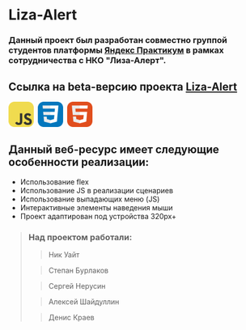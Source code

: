 # Liza-Alert

### Данный проект был разработан совместно группой студентов платформы [Яндекс Практикум](https://practicum.yandex.ru/promo/long-courses/web) в рамках сотрудничества с НКО "Лиза-Алерт".

## Cсылка на beta-версию проекта [Liza-Alert](https://phizick.github.io/Liza-project/)

<div>
  <img src="https://raw.githubusercontent.com/tandpfun/skill-icons/a50fa57465e82a1147fa512fb3d64cc5902df578/icons/JavaScript.svg" title="JavaScript" alt="JavaScript" width="50" height="50"/>&nbsp;
  <img src="https://raw.githubusercontent.com/tandpfun/skill-icons/a50fa57465e82a1147fa512fb3d64cc5902df578/icons/CSS.svg"  
  title="CSS3" alt="CSS" width="50" height="50"/>&nbsp;
  <img src="https://raw.githubusercontent.com/tandpfun/skill-icons/a50fa57465e82a1147fa512fb3d64cc5902df578/icons/HTML.svg" 
  title="HTML5" alt="HTML" width="50" height="50"/>&nbsp;
</div>

## Данный веб-ресурс имеет следующие особенности реализации:

- Использование flex
- Использование JS в реализации сценариев
- Использование выпадающих меню (JS)
- Интерактивные элементы наведения мыши
- Проект адаптирован под устройства 320px+


> ### Над проектом работали:
> 
> > Ник Уайт
> 
> > Степан Бурлаков
> 
> > Сергей Нерусин
> 
> > Алексей Шайдуллин
> 
> > Денис Краев



